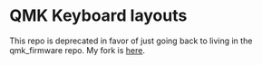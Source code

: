 # QMK Keyboard layouts

This repo is deprecated in favor of just going back to living
in the qmk_firmware repo. My fork is
[here](https://github.com/krig/qmk_firmware).


